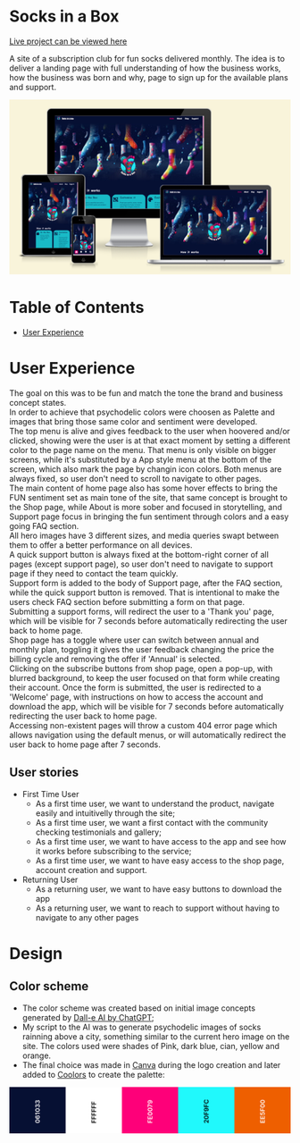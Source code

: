 # Socks in a Box

[Live project can be viewed here](https://catapam.github.io/socks-in-a-box/)

A site of a subscription club for fun socks delivered monthly. The idea is to deliver a landing page with full understanding of how the business works, how the business was born and why, page to sign up for the available plans and support.

![amiresponsive screenshot](documentation/responsive.png)

# Table of Contents

* [User Experience](#user-experience)

# User Experience

The goal on this was to be fun and match the tone the brand and business concept states.
<br>
In order to achieve that psychodelic colors were choosen as Palette and images that bring those same color and sentiment were developed.
<br>
The top menu is alive and gives feedback to the user when hoovered and/or clicked, showing were the user is at that exact moment by setting a different color to the page name on the menu. That menu is only visible on bigger screens, while it's substituted by a App style menu at the bottom of the screen, which also mark the page by changin icon colors. Both menus are always fixed, so user don't need to scroll to navigate to other pages.
<br>
The main content of home page also has some hover effects to bring the FUN sentiment set as main tone of the site, that same concept is brought to the Shop page, while About is more sober and focused in storytelling, and Support page focus in bringing the fun sentiment through colors and a easy going FAQ section.
<br>
All hero images have 3 different sizes, and media queries swapt between them to offer a better performance on all devices.
<br>
A quick support button is always fixed at the bottom-right corner of all pages (except support page), so user don't need to navigate to support page if they need to contact the team quickly.
<br>
Support form is added to the body of Support page, after the FAQ section, while the quick support button is removed. That is intentional to make the users check FAQ section before submitting a form on that page.
<br>
Submitting a support forms, will redirect the user to a 'Thank you' page, which will be visible for 7 seconds before automatically redirecting the user back to home page.
<br>
Shop page has a toggle where user can switch between annual and monthly plan, toggling it gives the user feedback changing the price the billing cycle and removing the offer if 'Annual' is selected.
<br>
Clicking on the subscribe buttons from shop page, open a pop-up, with blurred background, to keep the user focused on that form while creating their account. Once the form is submitted, the user is redirected to a 'Welcome' page, with instructions on how to access the account and download the app, which will be visible for 7 seconds before automatically redirecting the user back to home page. 
<br>
Accessing non-existent pages will throw a custom 404 error page which allows navigation using the default menus, or will automatically redirect the user back to home page after 7 seconds.

## User stories

* First Time User
    * As a first time user, we want to understand the product, navigate easily and intuitivelly through the site;
    * As a first time user, we want a first contact with the community checking testimonials and gallery;
    * As a first time user, we want to have access to the app and see how it works before subscribing to the service;
    * As a first time user, we want to have easy access to the shop page, account creation and support.
* Returning User
    * As a returning user, we want to have easy buttons to download the app
    * As a returning user, we want to reach to support without having to navigate to any other pages

# Design

## Color scheme

* The color scheme was created based on initial image concepts generated by [Dall-e AI by ChatGPT](https://openai.com/dall-e-3);
* My script to the AI was to generate psychodelic images of socks rainning above a city, something similar to the current hero image on the site. The colors used were shades of Pink, dark blue, cian, yellow and orange.
* The final choice was made in [Canva](https://www.canva.com/) during the logo creation and later added to [Coolors](https://coolors.co/) to create the palette:

![coolors screenshot](documentation/palette.png)

